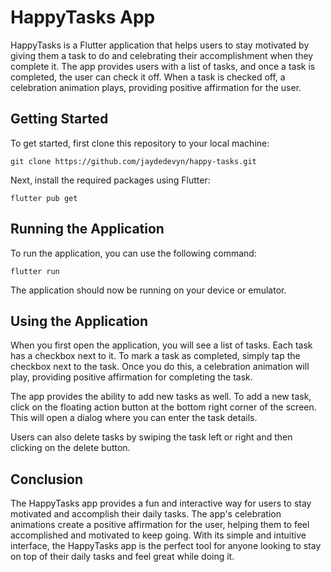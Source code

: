 # HappyTasks App

HappyTasks is a Flutter application that helps users to stay motivated by giving them a task to do and celebrating their accomplishment when they complete it. The app provides users with a list of tasks, and once a task is completed, the user can check it off. When a task is checked off, a celebration animation plays, providing positive affirmation for the user.

## Getting Started

To get started, first clone this repository to your local machine:

```
git clone https://github.com/jaydedevyn/happy-tasks.git
```

Next, install the required packages using Flutter:

```
flutter pub get
```

## Running the Application

To run the application, you can use the following command:

```
flutter run
```

The application should now be running on your device or emulator.

## Using the Application

When you first open the application, you will see a list of tasks. Each task has a checkbox next to it. To mark a task as completed, simply tap the checkbox next to the task. Once you do this, a celebration animation will play, providing positive affirmation for completing the task.

The app provides the ability to add new tasks as well. To add a new task, click on the floating action button at the bottom right corner of the screen. This will open a dialog where you can enter the task details.

Users can also delete tasks by swiping the task left or right and then clicking on the delete button.

## Conclusion

The HappyTasks app provides a fun and interactive way for users to stay motivated and accomplish their daily tasks. The app's celebration animations create a positive affirmation for the user, helping them to feel accomplished and motivated to keep going. With its simple and intuitive interface, the HappyTasks app is the perfect tool for anyone looking to stay on top of their daily tasks and feel great while doing it.
